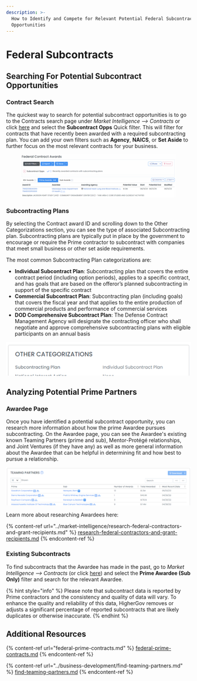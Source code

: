 ```yaml
---
description: >-
  How to Identify and Compete for Relevant Potential Federal Subcontracting
  Opportunities
---
```


# Federal Subcontracts

## Searching For Potential Subcontract Opportunities

### Contract Search

The quickest way to search for potential subcontract opportunities is to go to the Contracts search page under _Market Intelligence --> Contracts_ or click [here](https://www.highergov.com/contract/) and select the **Subcontract Opps** Quick filter. This will filter for contracts that have recently been awarded with a required subcontracting plan. You can add your own filters such as **Agency**, **NAICS**, or **Set Aside** to further focus on the most relevant contracts for your business.

<figure><img src="../.gitbook/assets/image (6) (1).png" alt=""><figcaption></figcaption></figure>

### Subcontracting Plans

By selecting the Contract award ID and scrolling down to the Other Categorizations section, you can see the type of associated Subcontracting plan.  Subcontracting plans are typically put in place by the government to encourage or require the Prime contractor to subcontract with companies that meet small business or other set aside requirements.&#x20;

The most common Subcontracting Plan categorizations are:

* **Individual Subcontract Plan**: Subcontracting plan that covers the entire contract period (including option periods), applies to a specific contract, and has goals that are based on the offeror’s planned subcontracting in support of the specific contract
* **Commercial Subcontract Plan**: Subcontracting plan (including goals) that covers the fiscal year and that applies to the entire production of commercial products and performance of commercial services
* **DOD Comprehensive Subcontract Plan**: The Defense Contract Management Agency will designate the contracting officer who shall negotiate and approve comprehensive subcontracting plans with eligible participants on an annual basis

![](<../.gitbook/assets/Screenshot 2022-06-15 012938.png>)

## Analyzing Potential Prime Partners

### Awardee Page

Once you have identified a potential subcontract opportunity, you can research more information about how the prime Awardee pursues subcontracting.  On the Awardee page, you can see the Awardee's existing known Teaming Partners (prime and sub), Mentor-Protégé relationships, and Joint Ventures (if they have any) as well as more general information about the Awardee that can be helpful in determining fit and how best to pursue a relationship.&#x20;

![](<../.gitbook/assets/Screenshot 2022-06-15 013028.png>)

Learn more about researching Awardees here:

{% content-ref url="../market-intelligence/research-federal-contractors-and-grant-recipients.md" %}
[research-federal-contractors-and-grant-recipients.md](../market-intelligence/research-federal-contractors-and-grant-recipients.md)
{% endcontent-ref %}

### Existing Subcontracts

To find subcontracts that the Awardee has made in the past, go to _Market Intelligence --> Contracts_ (or click [here](https://www.highergov.com/contract/)) and select the **Prime Awardee (Sub Only)** filter and search for the relevant Awardee. &#x20;

{% hint style="info" %}
Please note that subcontract data is reported by Prime contractors and the consistency and quality of data will vary.  To enhance the quality and reliability of this data, HigherGov removes or adjusts a significant percentage of reported subcontracts that are likely duplicates or otherwise inaccurate. &#x20;
{% endhint %}

## Additional Resources

{% content-ref url="federal-prime-contracts.md" %}
[federal-prime-contracts.md](federal-prime-contracts.md)
{% endcontent-ref %}

{% content-ref url="../business-development/find-teaming-partners.md" %}
[find-teaming-partners.md](../business-development/find-teaming-partners.md)
{% endcontent-ref %}

